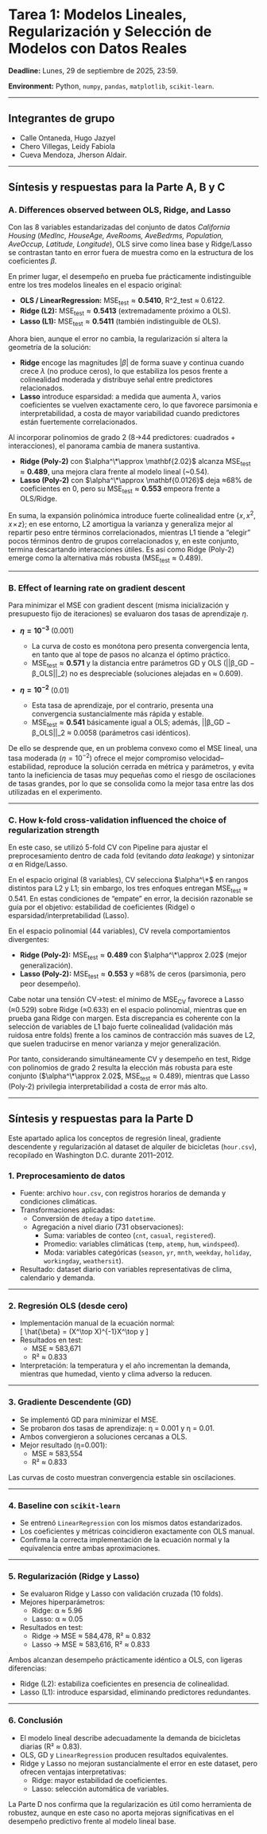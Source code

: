 # Tarea 1: Modelos Lineales, Regularización y Selección de Modelos con Datos Reales

**Deadline:** Lunes, 29 de septiembre de 2025, 23:59.

**Environment:** Python, `numpy`, `pandas`, `matplotlib`, `scikit-learn`.

---
## **Integrantes de grupo**
- Calle Ontaneda, Hugo Jazyel
- Chero Villegas, Leidy Fabiola
- Cueva Mendoza, Jherson Aldair.

---

## Síntesis y respuestas para la Parte A, B y C

### A. Differences observed between OLS, Ridge, and Lasso

Con las 8 variables estandarizadas del conjunto de datos *California Housing* (*MedInc, HouseAge, AveRooms, AveBedrms, Population, AveOccup, Latitude, Longitude*), OLS sirve como línea base y Ridge/Lasso se contrastan tanto en error fuera de muestra como en la estructura de los coeficientes $\beta$.

En primer lugar, el desempeño en prueba fue prácticamente indistinguible entre los tres modelos lineales en el espacio original:
- **OLS / LinearRegression:** $\text{MSE}_{\text{test}}\approx \mathbf{0.5410}$, R^2_test ≈ 0.6122.
- **Ridge (L2):** $\text{MSE}_{\text{test}}\approx \mathbf{0.5413}$ (extremadamente próximo a OLS).
- **Lasso (L1):** $\text{MSE}_{\text{test}}\approx \mathbf{0.5411}$ (también indistinguible de OLS).

Ahora bien, aunque el error no cambia, la regularización sí altera la geometría de la solución:
- **Ridge** encoge las magnitudes $|\beta|$ de forma suave y continua cuando crece $\lambda$ (no produce ceros), lo que estabiliza los pesos frente a colinealidad moderada y distribuye señal entre predictores relacionados.
- **Lasso** introduce esparsidad: a medida que aumenta $\lambda$, varios coeficientes se vuelven exactamente cero, lo que favorece parsimonia e interpretabilidad, a costa de mayor variabilidad cuando predictores están fuertemente correlacionados.

Al incorporar polinomios de grado 2 (8→44 predictores: cuadrados + interacciones), el panorama cambia de manera sustantiva.  
- **Ridge (Poly-2)** con $\alpha^\*\approx \mathbf{2.02}$ alcanza $\text{MSE}_{\text{test}}\approx \mathbf{0.489}$, una mejora clara frente al modelo lineal (~0.54).  
- **Lasso (Poly-2)** con $\alpha^\*\approx \mathbf{0.0126}$ deja ≈68% de coeficientes en 0, pero su $\text{MSE}_{\text{test}}\approx \mathbf{0.553}$ empeora frente a OLS/Ridge.

En suma, la expansión polinómica introduce fuerte colinealidad entre $\{x, x^2, x\!\times\!z\}$; en ese entorno, L2 amortigua la varianza y generaliza mejor al repartir peso entre términos correlacionados, mientras L1 tiende a “elegir” pocos términos dentro de grupos correlacionados y, en este conjunto, termina descartando interacciones útiles. Es así como Ridge (Poly-2) emerge como la alternativa más robusta ($\text{MSE}_{\text{test}}\approx 0.489$).

---

### B. Effect of learning rate on gradient descent

Para minimizar el MSE con gradient descent (misma inicialización y presupuesto fijo de iteraciones) se evaluaron dos tasas de aprendizaje $\eta$.

- **$\eta=10^{-3}$** (0.001)
  - La curva de costo es monótona pero presenta convergencia lenta, en tanto que al tope de pasos no alcanza el óptimo práctico.  
  - $\text{MSE}_{\text{test}}\approx \mathbf{0.571}$ y la distancia entre parámetros GD y OLS (||β_GD − β_OLS||_2) no es despreciable (soluciones alejadas en ≈ 0.609).

- **$\eta=10^{-2}$** (0.01)
  - Esta tasa de aprendizaje, por el contrario, presenta una convergencia sustancialmente más rápida y estable.  
  - $\text{MSE}_{\text{test}}\approx \mathbf{0.541}$ básicamente igual a OLS; además, ||β_GD − β_OLS||_2 ≈ 0.0058 (parámetros casi idénticos).

De ello se desprende que, en un problema convexo como el MSE lineal, una tasa moderada ($\eta=10^{-2}$) ofrece el mejor compromiso velocidad–estabilidad, reproduce la solución cerrada en métrica y parámetros, y evita tanto la ineficiencia de tasas muy pequeñas como el riesgo de oscilaciones de tasas grandes, por lo que se consolida como la mejor tasa entre las dos utilizadas en el experimento.

---

### C. How k-fold cross-validation influenced the choice of regularization strength

En este caso, se utilizó 5-fold CV con Pipeline para ajustar el preprocesamiento dentro de cada fold (evitando *data leakage*) y sintonizar $\alpha$ en Ridge/Lasso.

En el espacio original (8 variables), CV selecciona $\alpha^\*$ en rangos distintos para L2 y L1; sin embargo, los tres enfoques entregan $\text{MSE}_{\text{test}}\approx 0.541$. En estas condiciones de “empate” en error, la decisión razonable se guía por el objetivo: estabilidad de coeficientes (Ridge) o esparsidad/interpretabilidad (Lasso).

En el espacio polinomial (44 variables), CV revela comportamientos divergentes:
- **Ridge (Poly-2):** $\text{MSE}_{\text{test}}\approx \mathbf{0.489}$ con $\alpha^\*\approx 2.02$ (mejor generalización).  
- **Lasso (Poly-2):** $\text{MSE}_{\text{test}}\approx \mathbf{0.553}$ y ≈68% de ceros (parsimonia, pero peor desempeño).

Cabe notar una tensión CV→test: el mínimo de $\text{MSE}_{\text{CV}}$ favorece a Lasso (≈0.529) sobre Ridge (≈0.633) en el espacio polinomial, mientras que en prueba gana Ridge con margen. Esta discrepancia es coherente con la selección de variables de L1 bajo fuerte colinealidad (validación más ruidosa entre folds) frente a los caminos de contracción más suaves de L2, que suelen traducirse en menor varianza y mejor generalización.

Por tanto, considerando simultáneamente CV y desempeño en test, Ridge con polinomios de grado 2 resulta la elección más robusta para este conjunto ($\alpha^\*\approx 2.02$, $\text{MSE}_{\text{test}}\approx 0.489$), mientras que Lasso (Poly-2) privilegia interpretabilidad a costa de error más alto.

---

## Síntesis y respuestas para la Parte D

Este apartado aplica los conceptos de regresión lineal, gradiente descendente y regularización al dataset de alquiler de bicicletas (`hour.csv`), recopilado en Washington D.C. durante 2011–2012.

### 1. Preprocesamiento de datos
- Fuente: archivo `hour.csv`, con registros horarios de demanda y condiciones climáticas.  
- Transformaciones aplicadas:
  - Conversión de `dteday` a tipo `datetime`.
  - Agregación a nivel diario (731 observaciones):
    - Suma: variables de conteo (`cnt`, `casual`, `registered`).
    - Promedio: variables climáticas (`temp`, `atemp`, `hum`, `windspeed`).
    - Moda: variables categóricas (`season`, `yr`, `mnth`, `weekday`, `holiday`, `workingday`, `weathersit`).  
- Resultado: dataset diario con variables representativas de clima, calendario y demanda.

---

### 2. Regresión OLS (desde cero)
- Implementación manual de la ecuación normal:  
  \[
  \hat{\beta} = (X^\top X)^{-1}X^\top y
  \]
- Resultados en test:
  - MSE ≈ 583,671  
  - R² ≈ 0.833
- Interpretación: la temperatura y el año incrementan la demanda, mientras que humedad, viento y clima adverso la reducen.

---

### 3. Gradiente Descendente (GD)
- Se implementó GD para minimizar el MSE.  
- Se probaron dos tasas de aprendizaje: η = 0.001 y η = 0.01.  
- Ambos convergieron a soluciones cercanas a OLS.  
- Mejor resultado (η=0.001):
  - MSE ≈ 583,554  
  - R² ≈ 0.833

Las curvas de costo muestran convergencia estable sin oscilaciones.

---

### 4. Baseline con `scikit-learn`
- Se entrenó `LinearRegression` con los mismos datos estandarizados.  
- Los coeficientes y métricas coincidieron exactamente con OLS manual.  
- Confirma la correcta implementación de la ecuación normal y la equivalencia entre ambas aproximaciones.

---

### 5. Regularización (Ridge y Lasso)
- Se evaluaron Ridge y Lasso con validación cruzada (10 folds).  
- Mejores hiperparámetros:
  - Ridge: α ≈ 5.96  
  - Lasso: α ≈ 0.05
- Resultados en test:
  - Ridge → MSE ≈ 584,478, R² ≈ 0.832
  - Lasso → MSE ≈ 583,616, R² ≈ 0.833

Ambos alcanzan desempeño prácticamente idéntico a OLS, con ligeras diferencias:
- Ridge (L2): estabiliza coeficientes en presencia de colinealidad.  
- Lasso (L1): introduce esparsidad, eliminando predictores redundantes.  

---

### 6. Conclusión 
- El modelo lineal describe adecuadamente la demanda de bicicletas diarias (R² ≈ 0.83).  
- OLS, GD y `LinearRegression` producen resultados equivalentes.  
- Ridge y Lasso no mejoran sustancialmente el error en este dataset, pero ofrecen ventajas interpretativas:
  - Ridge: mayor estabilidad de coeficientes.  
  - Lasso: selección automática de variables.  

La Parte D nos confirma que la regularización es útil como herramienta de robustez, aunque en este caso no aporta mejoras significativas en el desempeño predictivo frente al modelo lineal base.
